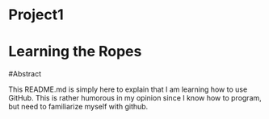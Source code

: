 # Project1
# Learning the Ropes

#Abstract

This README.md is simply here to explain that I am learning how to use GitHub.  This is rather humorous in my opinion since I know how to program, but need to familiarize myself with github.  
